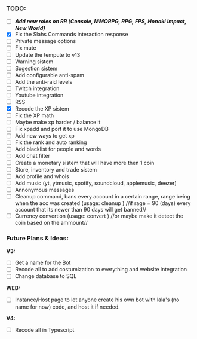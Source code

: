 ### TODO:
- [ ] _**Add new roles on RR (Console, MMORPG, RPG, FPS, Honaki Impact, New World)**_
- [x] Fix the Slahs Commands interaction response
- [ ] Private message options
- [ ] Fix mute
- [ ] Update the tempute to v13
- [ ] Warning sistem
- [ ] Sugestion sistem
- [ ] Add configurable anti-spam
- [ ] Add the anti-raid levels
- [ ] Twitch integration
- [ ] Youtube integration
- [ ] RSS
- [x] Recode the XP sistem
- [ ] Fix the XP math
- [ ] Maybe make xp harder / balance it
- [ ] Fix xpadd and port it to use MongoDB
- [ ] Add new ways to get xp
- [ ] Fix the rank and auto ranking
- [ ] Add blacklist for people and words
- [ ] Add chat filter
- [ ] Create a monetary sistem that will have more then 1 coin
- [ ] Store, inventory and trade sistem
- [ ] Add profile and whois
- [ ] Add music (yt, ytmusic, spotify, soundcloud, applemusic, deezer)
- [ ] Annonymous messages
- [ ] Cleanup command, bans every account in a certain range, range being when the acc was created (usage: <prefix>cleanup <range in days>)
//if rage = 90 (days) every account that its newer than 90 days will get banned//
- [ ] Currency convertion (usage: <prefix>convert <ammout> <original currency> <currency to convert>) 
//or maybe make it detect the coin based on the ammount//

### Future Plans & Ideas:
**V3:**
- [ ] Get a name for the Bot
- [ ] Recode all to add costumization to everything and website integration
- [ ] Change database to SQL

**WEB:**
- [ ]  Instance/Host page to let anyone create his own bot with lala's (no name for now) code, and host it if needed.

**V4:**
- [ ] Recode all in Typescript
